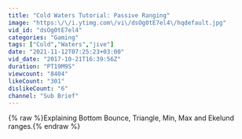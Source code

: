 ```yaml
---
title: "Cold Waters Tutorial: Passive Ranging"
image: "https:\/\/i.ytimg.com\/vi\/dsOg0tE7el4\/hqdefault.jpg"
vid_id: "dsOg0tE7el4"
categories: "Gaming"
tags: ["Cold","Waters","jive"]
date: "2021-11-12T07:25:23+03:00"
vid_date: "2017-10-21T16:39:56Z"
duration: "PT19M9S"
viewcount: "8404"
likeCount: "301"
dislikeCount: "6"
channel: "Sub Brief"
---
```

{% raw %}Explaining Bottom Bounce, Triangle, Min, Max and Ekelund ranges.{% endraw %}
